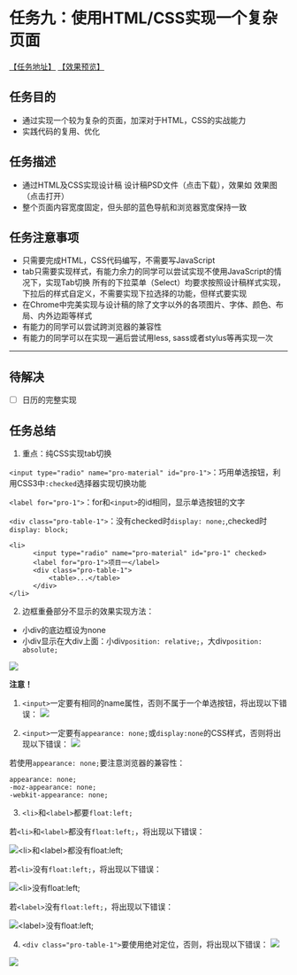 # 任务九：使用HTML/CSS实现一个复杂页面
[【任务地址】](http://ife.baidu.com/course/detail/id/113) [【效果预览】](https://baoyuzhang.github.io/IFE2017/IFE_xiaowei/IFE_xiaowei_task9/IFE_xiaowei_task9.html)

## 任务目的
- 通过实现一个较为复杂的页面，加深对于HTML，CSS的实战能力
- 实践代码的复用、优化

## 任务描述
- 通过HTML及CSS实现设计稿 设计稿PSD文件（点击下载），效果如 效果图（点击打开）
- 整个页面内容宽度固定，但头部的蓝色导航和浏览器宽度保持一致

## 任务注意事项
- 只需要完成HTML，CSS代码编写，不需要写JavaScript
- tab只需要实现样式，有能力余力的同学可以尝试实现不使用JavaScript的情况下，实现Tab切换
所有的下拉菜单（Select）均要求按照设计稿样式实现，下拉后的样式自定义，不需要实现下拉选择的功能，但样式要实现
- 在Chrome中完美实现与设计稿的除了文字以外的各项图片、字体、颜色、布局、内外边距等样式
- 有能力的同学可以尝试跨浏览器的兼容性
- 有能力的同学可以在实现一遍后尝试用less, sass或者stylus等再实现一次

****
## 待解决
- [ ] 日历的完整实现

## 任务总结
1. 重点：纯CSS实现tab切换

  `<input type="radio" name="pro-material" id="pro-1">`：巧用单选按钮，利用CSS3中`:checked`选择器实现切换功能

  `<label for="pro-1">`：for和`<input>`的id相同，显示单选按钮的文字

  `<div class="pro-table-1">`：没有checked时`display: none;`,checked时`display: block;`

  ```
  <li>
	    <input type="radio" name="pro-material" id="pro-1" checked>
	    <label for="pro-1">项目一</label>
	    <div class="pro-table-1">
	    	<table>...</table>
	    </div>
 </li>
```

2. 边框重叠部分不显示的效果实现方法：
  - 小div的底边框设为none
  - 小div显示在大div上面：小div`position: relative;`，大div`position: absolute;`

  ![](img_error/2017-05-09_170821.png)

**注意！**

1. `<input>`一定要有相同的name属性，否则不属于一个单选按钮，将出现以下错误：
![](img_error/2017-05-09_161822.png)

2. `<input>`一定要有`appearance: none;`或`display:none`的CSS样式，否则将出现以下错误：
![](img_error/2017-05-09_162729.png)

  若使用`appearance: none;`要注意浏览器的兼容性：

  ```
  appearance: none;
  -moz-appearance: none;
  -webkit-appearance: none;
  ```

3. `<li>`和`<label>`都要`float:left;`

  若`<li>`和`<label>`都没有`float:left;`，将出现以下错误：

  ![`<li>`和`<label>`都没有`float:left;`](img_error/2017-05-09_163941.png)

  若`<li>`没有`float:left;`，将出现以下错误：

  ![`<li>`没有`float:left;`](img_error/2017-05-09_163256.png)

  若`<label>`没有`float:left;`，将出现以下错误：

  ![`<label>`没有`float:left;`](img_error/2017-05-09_163832.png)

4. `<div class="pro-table-1">`要使用绝对定位，否则，将出现以下错误：
![](img_error/2017-05-09_164646.png)

  ![](img_error/2017-05-09_164549.png)
